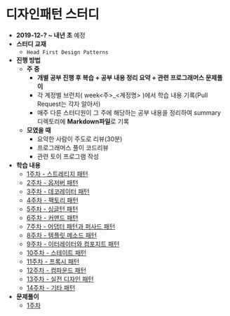 # 디자인패턴 스터디

* **2019-12-? ~ 내년 초** 예정
* **스터디 교재**
  * `Head First Design Patterns`
* **진행 방법**
  * **주 중**
    * **개별 공부 진행 후 복습 + 공부 내용 정리 요약 + 관련 프로그래머스 문제풀이**
    * 각 계정별 브런치( week&lt;주&gt;\_&lt;계정명&gt; )에서 학습 내용 기록(Pull Request는 각자 알아서)
    * 매주 다른 스터디원이 그 주에 해당하는 공부 내용을 정리하여 summary 디렉토리에 **Markdown파일**로 기록
  * **모였을 때**
    * 요약한 사람이 주도로 리뷰(30분)
    * 프로그래머스 풀이 코드리뷰
    * 관련  토이 프로그램 작성
* **학습 내용**
  * [1주차 - 스트레티지 패턴](https://github.com/younggeun0/DesignPatternStudy/blob/master/summary/week1_summary.md)
  * [2주차 - 옵저버 패턴]()
  * [3주차 - 데코레이터 패턴]()
  * [4주차 - 팩토리 패턴]()
  * [5주차 - 싱글턴 패턴]()
  * [6주차 - 커맨드 패턴]()
  * [7주차 - 어댑터 패턴과 퍼사드 패턴]()
  * [8주차 - 템플릿 메소드 패턴]()
  * [9주차 - 이터레이터와 컴포지트 패턴]()
  * [10주차 - 스테이트 패턴]()
  * [11주차 - 프록시 패턴]()
  * [12주차 - 컴파운드 패턴]()
  * [13주차 - 실전 디자인 패턴]()
  * [14주차 - 기타 패턴]()
* **문제풀이**
  * [1주차]()

